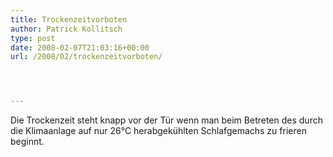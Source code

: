 ```yaml
---
title: Trockenzeitvorboten
author: Patrick Kollitsch
type: post
date: 2008-02-07T21:03:16+00:00
url: /2008/02/trockenzeitvorboten/




---
```

Die Trockenzeit steht knapp vor der T&uuml;r wenn man beim Betreten des durch die Klimaanlage auf nur 26°C herabgek&uuml;hlten Schlafgemachs zu frieren beginnt.